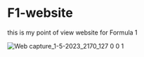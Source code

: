# F1-website
this is my point of view website for Formula 1

![Web capture_1-5-2023_2170_127 0 0 1](https://user-images.githubusercontent.com/37932353/235519925-6003906d-7982-428b-95ee-bd15aece307e.jpeg)
